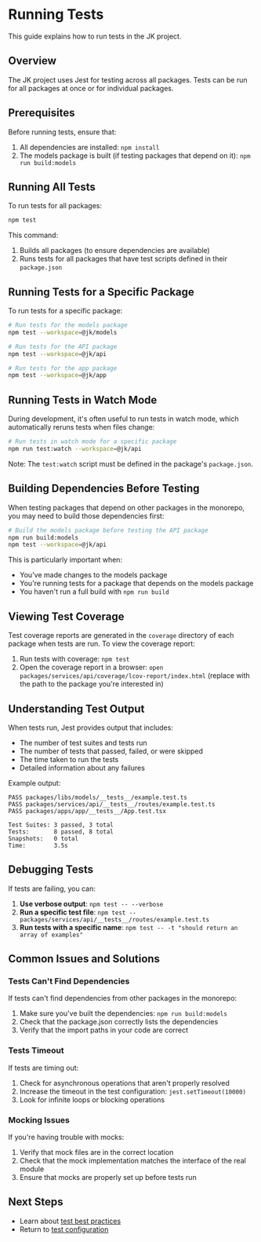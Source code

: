 # Running Tests

This guide explains how to run tests in the JK project.

## Overview

The JK project uses Jest for testing across all packages. Tests can be run for all packages at once or for individual packages.

## Prerequisites

Before running tests, ensure that:

1. All dependencies are installed: `npm install`
2. The models package is built (if testing packages that depend on it): `npm run build:models`

## Running All Tests

To run tests for all packages:

```bash
npm test
```

This command:
1. Builds all packages (to ensure dependencies are available)
2. Runs tests for all packages that have test scripts defined in their `package.json`

## Running Tests for a Specific Package

To run tests for a specific package:

```bash
# Run tests for the models package
npm test --workspace=@jk/models

# Run tests for the API package
npm test --workspace=@jk/api

# Run tests for the app package
npm test --workspace=@jk/app
```

## Running Tests in Watch Mode

During development, it's often useful to run tests in watch mode, which automatically reruns tests when files change:

```bash
# Run tests in watch mode for a specific package
npm run test:watch --workspace=@jk/api
```

Note: The `test:watch` script must be defined in the package's `package.json`.

## Building Dependencies Before Testing

When testing packages that depend on other packages in the monorepo, you may need to build those dependencies first:

```bash
# Build the models package before testing the API package
npm run build:models
npm test --workspace=@jk/api
```

This is particularly important when:
- You've made changes to the models package
- You're running tests for a package that depends on the models package
- You haven't run a full build with `npm run build`

## Viewing Test Coverage

Test coverage reports are generated in the `coverage` directory of each package when tests are run. To view the coverage report:

1. Run tests with coverage: `npm test`
2. Open the coverage report in a browser: `open packages/services/api/coverage/lcov-report/index.html` (replace with the path to the package you're interested in)

## Understanding Test Output

When tests run, Jest provides output that includes:

- The number of test suites and tests run
- The number of tests that passed, failed, or were skipped
- The time taken to run the tests
- Detailed information about any failures

Example output:

```
PASS packages/libs/models/__tests__/example.test.ts
PASS packages/services/api/__tests__/routes/example.test.ts
PASS packages/apps/app/__tests__/App.test.tsx

Test Suites: 3 passed, 3 total
Tests:       8 passed, 8 total
Snapshots:   0 total
Time:        3.5s
```

## Debugging Tests

If tests are failing, you can:

1. **Use verbose output**: `npm test -- --verbose`
2. **Run a specific test file**: `npm test -- packages/services/api/__tests__/routes/example.test.ts`
3. **Run tests with a specific name**: `npm test -- -t "should return an array of examples"`

## Common Issues and Solutions

### Tests Can't Find Dependencies

If tests can't find dependencies from other packages in the monorepo:

1. Make sure you've built the dependencies: `npm run build:models`
2. Check that the package.json correctly lists the dependencies
3. Verify that the import paths in your code are correct

### Tests Timeout

If tests are timing out:

1. Check for asynchronous operations that aren't properly resolved
2. Increase the timeout in the test configuration: `jest.setTimeout(10000)`
3. Look for infinite loops or blocking operations

### Mocking Issues

If you're having trouble with mocks:

1. Verify that mock files are in the correct location
2. Check that the mock implementation matches the interface of the real module
3. Ensure that mocks are properly set up before tests run

## Next Steps

- Learn about [test best practices](best-practices.md)
- Return to [test configuration](configuration.md)